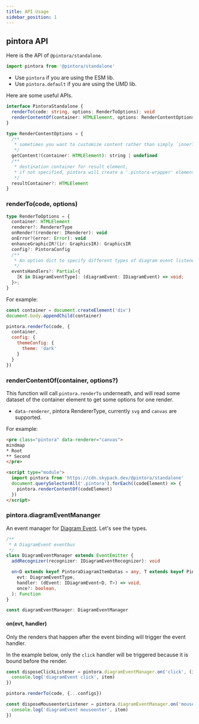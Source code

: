```yaml
---
title: API Usage
sidebar_position: 1
---
```


## pintora API

Here is the API of `@pintora/standalone`.

```js
import pintora from '@pintora/standalone'
```

- Use `pintora` if you are using the ESM lib.
- Use `pintora.default` if you are using the UMD lib.

Here are some useful APIs.

```ts
interface PintoraStandalone {
  renderTo(code: string, options: RenderToOptions): void
  renderContentOf(container: HTMLElement, options: RenderContentOptions = {}): void;
}

type RenderContentOptions = {
  /**
   * sometimes you want to customize content rather than simply `innerText`
   */
  getContent?(container: HTMLElement): string | undefined
  /**
   * destination container for result element,
   * if not specified, pintora will create a '.pintora-wrapper' element and insert it before the container
   */
  resultContainer?: HTMLElement
}
```

### renderTo(code, options)

```ts
type RenderToOptions = {
  container: HTMLElement
  renderer?: RendererType
  onRender?(renderer: IRenderer): void
  onError?(error: Error): void
  enhanceGraphicIR?(ir: GraphicsIR): GraphicsIR
  config?: PintoraConfig
  /**
   * An option dict to specify different types of diagram event listeners
   */
  eventsHandlers?: Partial<{
    [K in DiagramEventType]: (diagramEvent: IDiagramEvent) => void;
  }>;
}
```

For example:

```js title=renderTo-example.js
const container = document.createElement('div')
document.body.appendChild(container)

pintora.renderTo(code, {
  container,
  config: {
    themeConfig: {
      theme: 'dark'
    }
  }
})
```

### renderContentOf(container, options?)

This function will call `pintora.renderTo` underneath, and will read some dataset of the container element to get some options for one render.

- `data-renderer`, pintora RendererType, currently `svg` and `canvas` are supported.

For example:

```html title=renderContentOf-example.html
<pre class="pintora" data-renderer="canvas">
mindmap
* Root
** Second
</pre>

<script type="module">
  import pintora from 'https://cdn.skypack.dev/@pintora/standalone'
  document.querySelectorAll('.pintora').forEach((codeElement) => {
    pintora.renderContentOf(codeElement)
  })
</script>
```

### pintora.diagramEventMananger

An event manager for [Diagram Event](diagram-event.md). Let's see the types.

```ts
/**
 * A DiagramEvent eventbus
 */
class DiagramEventManager extends EventEmitter {
  addRecognizer(recognizer: IDiagramEventRecognizer): void

  on<D extends keyof PintoraDiagramItemDatas = any, T extends keyof PintoraDiagramItemDatas[D] = any>(
    evt: DiagramEventType,
    handler: (dEvent: IDiagramEvent<D, T>) => void,
    once?: boolean,
  ): Function
}

const diagramEventManager: DiagramEventManager
```

#### on(evt, handler)

Only the renders that happen after the event binding will trigger the event handler.

In the example below, only the `click` handler will be triggered because it is bound before the render.
 
```ts
const disposeClickListener = pintora.diagramEventManager.on('click', (item) => {
  console.log('diagramEvent click', item)
})

pintora.renderTo(code, {...configs})

const disposeMouseenterListener = pintora.diagramEventManager.on('mouseenter', (item) => {
  console.log('diagramEvent mouseenter', item)
})
```
